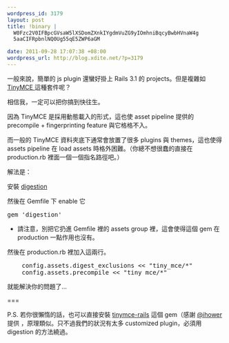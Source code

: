 ```yaml
--- 
wordpress_id: 3179
layout: post
title: !binary |
  W0Fzc2V0IFBpcGVsaW5lXSDomZXnkIYgdmVuZG9yIOmhniBqcyBwbHVnaW4g
  5aaCIFRpbnlNQ0Ug55qE5ZWP6aGM

date: 2011-09-28 17:07:38 +08:00
wordpress_url: http://blog.xdite.net/?p=3179
---
```

一般來說，簡單的 js plugin 還蠻好掛上 Rails 3.1 的 projects。但是複雜如 <a href="http://www.tinymce.com/">TinyMCE </a> 這種套件呢？

相信我，一定可以把你搞到快往生。

因為 TinyMCE 是採用動態載入的形式，這也使 asset pipeline 提供的 precompile + fingerprinting feature 與它格格不入。

而一般的 TinyMCE 資料夾底下通常會放置了很多 plugins 與 themes，這也使得 assets pipeline 在 load assets 時格外困難。（你總不想很蠢的直接在 production.rb 裡面一個一個指名路徑吧。）

解法是：

安裝 <a href="https://github.com/spohlenz/digestion">digestion</a>

然後在 Gemfile 下 enable 它

<pre>
gem 'digestion'
</pre>

* 請注意，別把它扔進 Gemfile 裡的 assets group 裡，這會使得這個 gem 在 production 一點作用也沒有。

然後在 production.rb 裡加入這兩行。

<pre>
    config.assets.digest_exclusions << "tiny_mce/*"
    config.assets.precompile << "tiny_mce/*"
</pre>

就能解決你的問題了...

===

P.S. 若你很懶惰的話，也可以直接安裝 <a href="https://github.com/spohlenz/tinymce-rails">tinymce-rails</a> 這個 gem（感謝 <a href="http://twitter.com/ihower">@ihower</a>提供 ，原理類似。只不過我們的狀況有太多 customized plugin，必須用 digestion 的方法繞過。
